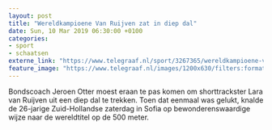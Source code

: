 ```yaml
---
layout: post
title: "Wereldkampioene Van Ruijven zat in diep dal"
date: Sun, 10 Mar 2019 06:30:00 +0100
categories: 
- sport 
- schaatsen 
externe_link: "https://www.telegraaf.nl/sport/3267365/wereldkampioene-van-ruijven-zat-in-diep-dal"
feature_image: "https://www.telegraaf.nl/images/1200x630/filters:format(jpeg):quality(80)/cdn-kiosk-api.telegraaf.nl/a495d4ac-42a8-11e9-b9b5-0510692719d3.jpg"
---
```


<p class="intro">Bondscoach Jeroen Otter moest eraan te pas komen om shorttrackster Lara van Ruijven uit een diep dal te trekken. Toen dat eenmaal was gelukt, knalde de 26-jarige Zuid-Hollandse zaterdag in Sofia op bewonderenswaardige wijze naar de wereldtitel op de 500 meter.</p>
